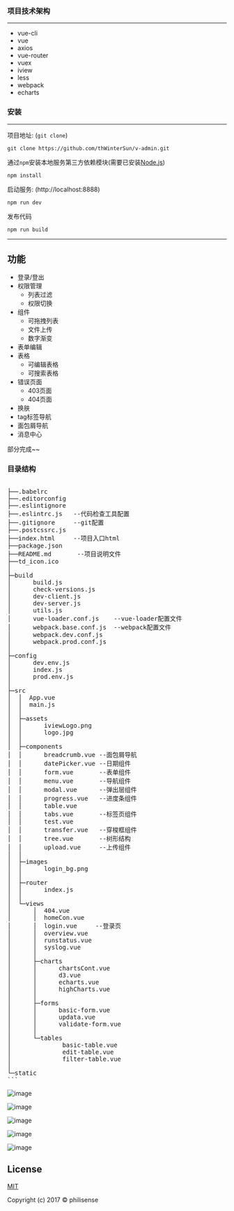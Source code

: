 ### 项目技术架构
***
*  vue-cli
*  vue
*  axios
*  vue-router
*  vuex
*  iview
*  less
*  webpack
*  echarts

### 安装

***
项目地址: (`git clone`)
```shell
git clone https://github.com/thWinterSun/v-admin.git
```
通过`npm`安装本地服务第三方依赖模块(需要已安装[Node.js](https://nodejs.org/))

```
npm install
```
启动服务: (http://localhost:8888)

```
npm run dev
```
发布代码

```
npm run build
```
***

## 功能

- 登录/登出
- 权限管理
    - 列表过滤
    - 权限切换
- 组件
    - 可拖拽列表
    - 文件上传
    - 数字渐变
- 表单编辑
- 表格
    - 可编辑表格
    - 可搜索表格
- 错误页面
    - 403页面
    - 404页面
- 换肤
- tag标签导航
- 面包屑导航
- 消息中心

部分完成~~

### 目录结构
<pre>

├──.babelrc
├──.editorconfig
├──.eslintignore
├──.eslintrc.js   --代码检查工具配置
├──.gitignore     --git配置
├──.postcssrc.js
├──index.html     --项目入口html
├──package.json
├──README.md  	   --项目说明文件
├──td_icon.ico
│  
├─build
│      build.js
│      check-versions.js
│      dev-client.js
│      dev-server.js
│      utils.js
│      vue-loader.conf.js    --vue-loader配置文件
│      webpack.base.conf.js  --webpack配置文件
│      webpack.dev.conf.js
│      webpack.prod.conf.js
│      
├─config
│      dev.env.js
│      index.js
│      prod.env.js
│      
├─src
│  │  App.vue
│  │  main.js
│  │  
│  ├─assets
│  │      iviewLogo.png
│  │      logo.jpg
│  │      
│  ├─components
│  │      breadcrumb.vue --面包屑导航
│  │      datePicker.vue --日期组件
│  │      form.vue       --表单组件
│  │      menu.vue       --导航组件
│  │      modal.vue      --弹出层组件
│  │      progress.vue   --进度条组件
│  │      table.vue      
│  │      tabs.vue       --标签页组件
│  │      test.vue
│  │      transfer.vue   --穿梭框组件
│  │      tree.vue       --树形结构
│  │      upload.vue     --上传组件
│  │      
│  ├─images
│  │      login_bg.png
│  │      
│  ├─router
│  │      index.js
│  │      
│  └─views
│      │  404.vue
│      │  homeCon.vue
│      │  login.vue     --登录页
│      │  overview.vue
│      │  runstatus.vue
│      │  syslog.vue
│      │  
│      ├─charts
│      │      chartsCont.vue
│      │      d3.vue
│      │      echarts.vue
│      │      highCharts.vue
│      │      
│      ├─forms
│      │      basic-form.vue
│      │      updata.vue
│      │      validate-form.vue
│      │      
│      └─tables
│              basic-table.vue
│              edit-table.vue
│              filter-table.vue
│              
└─static
```
</pre>

![image](https://github.com/thWinterSun/v-admin/blob/master/demo-img/2017-12-26_150412.jpg)

![image](https://github.com/thWinterSun/v-admin/blob/master/demo-img/2017-12-26_150525.jpg)

![image](https://github.com/thWinterSun/v-admin/blob/master/demo-img/2017-12-06_093758.jpg)

![image](https://github.com/thWinterSun/v-admin/blob/master/demo-img/2017-12-06_093831.jpg)

![image](https://github.com/thWinterSun/v-admin/blob/master/demo-img/2017-12-26_150602.jpg)
## License
[MIT](http://opensource.org/licenses/MIT)

Copyright (c) 2017 &copy; philisense

